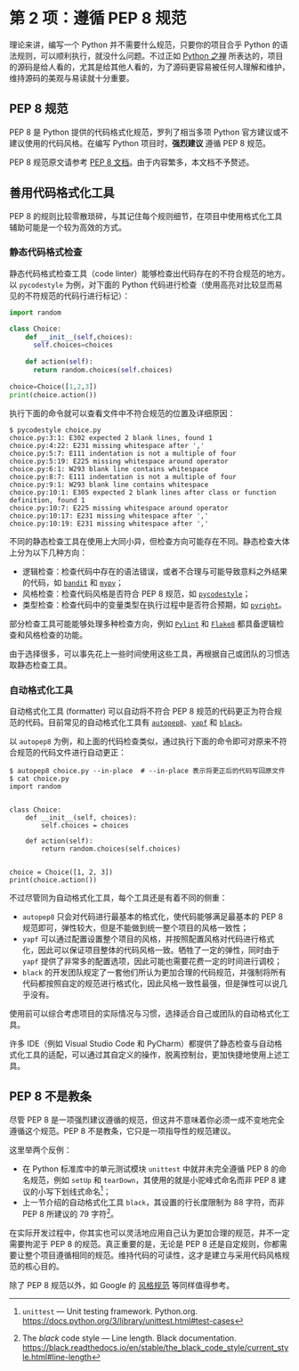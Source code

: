 # 第 2 项：遵循 PEP 8 规范

理论来讲，编写一个 Python 并不需要什么规范，只要你的项目合乎 Python 的语法规则，可以顺利执行，就没什么问题。不过正如 [Python 之禅](./item_0.md) 所表达的，项目的源码是给人看的，尤其是给其他人看的，为了源码更容易被任何人理解和维护，维持源码的美观与易读就十分重要。

## PEP 8 规范

PEP 8 是 Python 提供的代码格式化规范，罗列了相当多项 Python 官方建议或不建议使用的代码风格。在编写 Python 项目时，**强烈建议** 遵循 PEP 8 规范。

PEP 8 规范原文请参考 [PEP 8 文档](https://www.python.org/dev/peps/pep-0008/)。由于内容繁多，本文档不予赘述。

## 善用代码格式化工具

PEP 8 的规则比较零散琐碎，与其记住每个规则细节，在项目中使用格式化工具辅助可能是一个较为高效的方式。

### 静态代码格式检查

静态代码格式检查工具（code linter）能够检查出代码存在的不符合规范的地方。以 `pycodestyle` 为例，对下面的 Python 代码进行检查（使用高亮对比较显而易见的不符规范的代码行进行标记）：

``` python title="choice.py" linenums="1" hl_lines="2 4-5 8-10"
import random

class Choice:
    def __init__(self,choices):
      self.choices=choices
    
    def action(self):
      return random.choices(self.choices)
        
choice=Choice([1,2,3])
print(choice.action())
```

执行下面的命令就可以查看文件中不符合规范的位置及详细原因：

``` shell
$ pycodestyle choice.py
choice.py:3:1: E302 expected 2 blank lines, found 1
choice.py:4:22: E231 missing whitespace after ','
choice.py:5:7: E111 indentation is not a multiple of four
choice.py:5:19: E225 missing whitespace around operator
choice.py:6:1: W293 blank line contains whitespace
choice.py:8:7: E111 indentation is not a multiple of four
choice.py:9:1: W293 blank line contains whitespace
choice.py:10:1: E305 expected 2 blank lines after class or function definition, found 1
choice.py:10:7: E225 missing whitespace around operator
choice.py:10:17: E231 missing whitespace after ','
choice.py:10:19: E231 missing whitespace after ','
```

不同的静态检查工具在使用上大同小异，但检查方向可能存在不同。静态检查大体上分为以下几种方向：

- 逻辑检查：检查代码中存在的语法错误，或者不合理与可能导致意料之外结果的代码，如 [`bandit`](https://github.com/PyCQA/bandit) 和 [`mypy`](https://github.com/python/mypy)；
- 风格检查：检查代码风格是否符合 PEP 8 规范，如 [`pycodestyle`](https://github.com/PyCQA/pycodestyle)；
- 类型检查：检查代码中的变量类型在执行过程中是否符合预期，如 [`pyright`](https://github.com/microsoft/pyright)。

部分检查工具可能能够处理多种检查方向，例如 [`Pylint`](https://pylint.org) 和 [`Flake8`](https://github.com/PyCQA/flake8) 都具备逻辑检查和风格检查的功能。

由于选择很多，可以事先花上一些时间使用这些工具，再根据自己或团队的习惯选取静态检查工具。

### 自动格式化工具

自动格式化工具 (formatter) 可以自动将不符合 PEP 8 规范的代码更正为符合规范的代码。目前常见的自动格式化工具有 [`autopep8`](https://github.com/hhatto/autopep8)、[`yapf`](https://github.com/google/yapf) 和 [`black`](https://github.com/psf/black)。

以 `autopep8` 为例，和上面的代码检查类似，通过执行下面的命令即可对原来不符合规范的代码文件进行自动更正：

``` shell
$ autopep8 choice.py --in-place  # --in-place 表示将更正后的代码写回原文件
$ cat choice.py
import random


class Choice:
    def __init__(self, choices):
        self.choices = choices

    def action(self):
        return random.choices(self.choices)


choice = Choice([1, 2, 3])
print(choice.action())
```

不过尽管同为自动格式化工具，每个工具还是有着不同的侧重：

- `autopep8` 只会对代码进行最基本的格式化，使代码能够满足最基本的 PEP 8 规范即可，弹性较大，但是不能做到统一整个项目的风格一致性；
- `yapf` 可以通过配置设置整个项目的风格，并按照配置风格对代码进行格式化，因此可以保证项目整体的代码风格一致。牺牲了一定的弹性，同时由于 `yapf` 提供了非常多的配置选项，因此可能也需要花费一定的时间进行调校；
- `black` 的开发团队规定了一套他们所认为更加合理的代码规范，并强制将所有代码都按照自定的规范进行格式化，因此风格一致性最强，但是弹性可以说几乎没有。

使用前可以综合考虑项目的实际情况与习惯，选择适合自己或团队的自动格式化工具。

许多 IDE（例如 Visual Studio Code 和 PyCharm）都提供了静态检查与自动格式化工具的适配，可以通过其自定义的操作，脱离控制台，更加快捷地使用上述工具。

## PEP 8 不是教条

尽管 PEP 8 是一项强烈建议遵循的规范，但这并不意味着你必须一成不变地完全遵循这个规范。PEP 8 不是教条，它只是一项指导性的规范建议。

这里举两个反例：

- 在 Python 标准库中的单元测试模块 `unittest` 中就并未完全遵循 PEP 8 的命名规范，例如 `setUp` 和 `tearDown`，其使用的就是小驼峰式命名而非 PEP 8 建议的小写下划线式命名[^1]；
- 上一节介绍的自动格式化工具 `black`，其设置的行长度限制为 88 字符，而非 PEP 8 所建议的 79 字符[^2]。

在实际开发过程中，你其实也可以灵活地应用自己认为更加合理的规范，并不一定需要拘泥于 PEP 8 的规范。真正重要的是，无论是 PEP 8 还是自定规则，你都需要让整个项目遵循相同的规范。维持代码的可读性，这才是建立与采用代码风格规范的核心目的。

除了 PEP 8 规范以外，如 Google 的 [风格规范](https://google.github.io/styleguide/pyguide.html) 等同样值得参考。

[^1]: `unittest` — Unit testing framework. Python.org. https://docs.python.org/3/library/unittest.html#test-cases
[^2]: The *black* code style — Line length. Black documentation. https://black.readthedocs.io/en/stable/the_black_code_style/current_style.html#line-length
